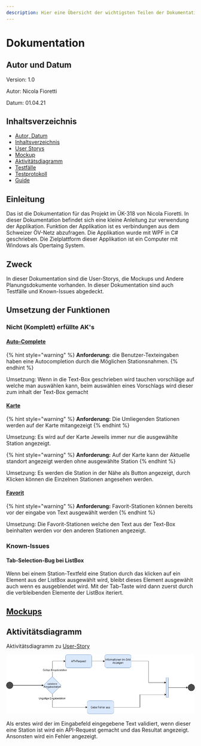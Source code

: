 ```yaml
---
description: Hier eine Übersicht der wichtigsten Teilen der Dokumentation
---
```


# Dokumentation

## Autor und Datum

Version: 1.0

Autor: Nicola Fioretti

Datum: 01.04.21 

## Inhaltsverzeichnis

* [Autor, Datum](./#autor-und-datum)
* [Inhaltsverzeichnis](./#inhaltsverzeichnis)
* [User Storys](user-story.md)
* [Mockup](mockup.md)
* [Aktivitätsdiagramm](./#aktivitaetsdiagramm)
* [Testfälle](testfaelle.md)
* [Testprotokoll](testprotokoll.md)
* [Guide](guide.md)

## Einleitung

Das ist die Dokumentation für das Projekt im ÜK-318 von Nicola Fioretti. In dieser Dokumentation befindet sich eine kleine Anleitung zur verwendung der Applikation. Funktion der Applikation ist es verbindungen aus dem Schweizer ÖV-Netz abzufragen. Die Applikation wurde mit WPF in C\# geschrieben. Die Zielplattform dieser Applikation ist ein Computer mit Windows als Opertaing System.

## Zweck

In dieser Dokumentation sind die User-Storys, die Mockups und Andere Planungsdokumente vorhanden. In dieser Dokumentation sind auch Testfälle und Known-Issues abgedeckt.

## Umsetzung der Funktionen

### Nicht \(Komplett\) erfüllte AK's

#### [Auto-Complete](user-story.md#auto-completion)

{% hint style="warning" %}
**Anforderung:** die Benutzer-Texteingaben haben eine Autocompletion durch die Möglichen Stationsnahmen.
{% endhint %}

Umsetzung: Wenn in die Text-Box geschrieben wird tauchen vorschläge auf welche man auswählen kann, beim auswählen eines Vorschlags wird dieser zum inhalt der Text-Box gemacht

#### [Karte](user-story.md#karte)

{% hint style="warning" %}
**Anforderung:** Die Umliegenden Stationen werden auf der Karte mitangezeigt
{% endhint %}

Umsetzung: Es wird auf der Karte Jeweils immer nur die ausgewählte Station angezeigt.

{% hint style="warning" %}
**Anforderung:** Auf der Karte kann der Aktuelle standort angezeigt werden ohne ausgewählte Station
{% endhint %}

Umsetzung: Es werden die Station in der Nähe als Button angezeigt, durch Klicken können die Einzelnen Stationen angesehen werden.

#### [Favorit](user-story.md#favorit-station)

{% hint style="warning" %}
**Anforderung:** Favorit-Stationen können bereits vor der eingabe von Text ausgewählt werden
{% endhint %}

Umsetzung: Die Favorit-Stationen welche den Text aus der Text-Box beinhalten werden vor den anderen Stationen angezeigt.

### Known-Issues

#### Tab-Selection-Bug bei ListBox

Wenn bei einem Station-Textfeld eine Station durch das klicken auf ein Element aus der ListBox ausgewählt wird, bleibt dieses Element ausgewählt auch wenn es ausgeblendet wird. Mit der Tab-Taste wird dann zuerst durch die verbleibenden Elemente der ListBox iteriert.



## [Mockups](mockup.md)

## Aktivitätsdiagramm

Aktivitätsdiagramm zu [User-Story](user-story.md#abfahrtstafel) 

![Aktivit&#xE4;tsdiagramm Abfahrtstafel](.gitbook/assets/aktivitaetsdiagramm.png)

Als erstes wird der im Eingabefeld eingegebene Text validiert, wenn dieser eine Station ist wird ein API-Request gemacht und das Resultat angezeigt. Ansonsten wird ein Fehler angezeigt.



|  |
| :--- |


